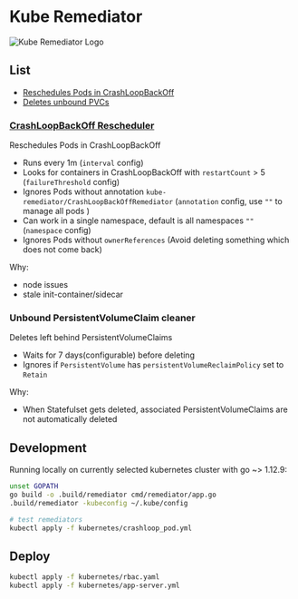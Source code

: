 # Kube Remediator

![Kube Remediator Logo ](logo/logo.png)


## List
- [Reschedules Pods in CrashLoopBackOff](#crashloopbackoff-rescheduler)
- [Deletes unbound PVCs](#unbound-persistentvolumeclaim-cleaner)

### [CrashLoopBackOff Rescheduler](pkg/remediator/crash_loop_back_off_rescheduler.go)

Reschedules Pods in CrashLoopBackOff
- Runs every 1m (`interval` config)
- Looks for containers in CrashLoopBackOff with `restartCount` > 5 (`failureThreshold` config)
- Ignores Pods without annotation `kube-remediator/CrashLoopBackOffRemediator` (`annotation` config, use `""` to manage all pods )
- Can work in a single namespace, default is all namespaces `""` (`namespace` config)
- Ignores Pods without `ownerReferences` (Avoid deleting something which does not come back)

Why:
- node issues
- stale init-container/sidecar


### Unbound PersistentVolumeClaim cleaner

Deletes left behind PersistentVolumeClaims
- Waits for 7 days(configurable) before deleting
- Ignores if `PersistentVolume` has `persistentVolumeReclaimPolicy` set to `Retain`


Why:
- When Statefulset gets deleted, associated PersistentVolumeClaims are not automatically deleted


## Development

Running locally on currently selected kubernetes cluster with go ~> 1.12.9:
```bash
unset GOPATH
go build -o .build/remediator cmd/remediator/app.go
.build/remediator -kubeconfig ~/.kube/config

# test remediators
kubectl apply -f kubernetes/crashloop_pod.yml
```


## Deploy

```bash
kubectl apply -f kubernetes/rbac.yaml
kubectl apply -f kubernetes/app-server.yml
```


